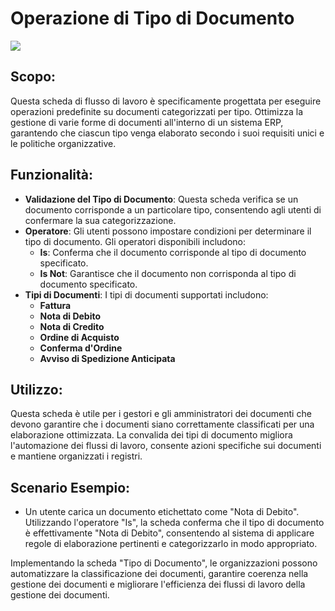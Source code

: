 # Operazione di Tipo di Documento

![](https://docs.docbits.com/~gitbook/image?url=https%3A%2F%2F578966019-files.gitbook.io%2F%7E%2Ffiles%2Fv0%2Fb%2Fgitbook-x-prod.appspot.com%2Fo%2Fspaces%252FT2n2w4uDCJvv7CJ5zrdk%252Fuploads%252FPy27j6G21QsBB7O6rq7O%252Fuserlmn_5cc120c265b7a237929e829ce781b452.png%3Falt%3Dmedia%26token%3D1c0d9baf-4135-46d2-93c5-8feb4cdaf979\&width=768\&dpr=2\&quality=100\&sign=c54ef7b3\&sv=2)

## **Scopo:**

Questa scheda di flusso di lavoro è specificamente progettata per eseguire operazioni predefinite su documenti categorizzati per tipo. Ottimizza la gestione di varie forme di documenti all'interno di un sistema ERP, garantendo che ciascun tipo venga elaborato secondo i suoi requisiti unici e le politiche organizzative.

## **Funzionalità:**

* **Validazione del Tipo di Documento**: Questa scheda verifica se un documento corrisponde a un particolare tipo, consentendo agli utenti di confermare la sua categorizzazione.
* **Operatore**: Gli utenti possono impostare condizioni per determinare il tipo di documento. Gli operatori disponibili includono:
  * **Is**: Conferma che il documento corrisponde al tipo di documento specificato.
  * **Is Not**: Garantisce che il documento non corrisponda al tipo di documento specificato.
* **Tipi di Documenti**: I tipi di documenti supportati includono:
  * **Fattura**
  * **Nota di Debito**
  * **Nota di Credito**
  * **Ordine di Acquisto**
  * **Conferma d'Ordine**
  * **Avviso di Spedizione Anticipata**

## **Utilizzo**:

Questa scheda è utile per i gestori e gli amministratori dei documenti che devono garantire che i documenti siano correttamente classificati per una elaborazione ottimizzata. La convalida dei tipi di documento migliora l'automazione dei flussi di lavoro, consente azioni specifiche sui documenti e mantiene organizzati i registri.

## **Scenario Esempio**:

* Un utente carica un documento etichettato come "Nota di Debito". Utilizzando l'operatore "Is", la scheda conferma che il tipo di documento è effettivamente "Nota di Debito", consentendo al sistema di applicare regole di elaborazione pertinenti e categorizzarlo in modo appropriato.

Implementando la scheda "Tipo di Documento", le organizzazioni possono automatizzare la classificazione dei documenti, garantire coerenza nella gestione dei documenti e migliorare l'efficienza dei flussi di lavoro della gestione dei documenti.
